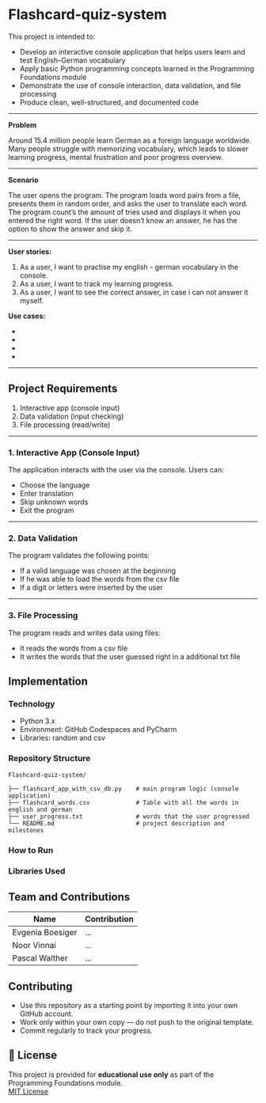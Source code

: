 # Flashcard-quiz-system
This project is intended to:

- Develop an interactive console application that helps users learn and test English–German vocabulary 
- Apply basic Python programming concepts learned in the Programming Foundations module
- Demonstrate the use of console interaction, data validation, and file processing
- Produce clean, well-structured, and documented code

---
**Problem**

  Around 15.4 million people learn German as a foreign language worldwide. Many people struggle with memorizing vocabulary, which leads to slower learning progress, mental frustration and poor progress overview.  


---
**Scenario**

 The user opens the program. The program loads word pairs from a file, presents them in random
order, and asks the user to translate each word. The program count’s the amount of tries used and displays it when you entered the right word. If the user doesn’t know an
answer, he has the option to show the answer and skip it.

--- 

**User stories:**

1. As a user, I want to practise my english - german vocabulary in the console. 
2. As a user, I want to track my learning progress.
3. As a user, I want to see the correct answer, in case i can not answer it myself.

**Use cases:**

-
-
-
-

---

## Project Requirements
1. Interactive app (console input)
2. Data validation (input checking)
3. File processing (read/write)

---
### 1. Interactive App (Console Input)
The application interacts with the user via the console. Users can:

- Choose the language 
- Enter translation
- Skip unknown words
- Exit the program

---

### 2. Data Validation
The program validates the following points:
- If a valid language was chosen at the beginning
- If he was able to load the words from the csv file
- If a digit or letters were inserted by the user

---
### 3. File Processing
The program reads and writes data using files:
- It reads the words from a csv file
- It writes the words that the user guessed right in a additional txt file
## Implementation

### Technology
- Python 3.x
- Environment: GitHub Codespaces and PyCharm
- Libraries: random and csv

 ### Repository Structure
 ```text
Flashcard-quiz-system/

├── flashcard_app_with_csv_db.py    # main program logic (console application)
├── flashcard_words.csv             # Table with all the words in english and german
├── user_progress.txt               # words that the user progressed
└── README.md                       # project description and milestones
```


 ### How to Run

 ### Libraries Used

 ## Team and Contributions
 | Name       | Contribution                                 |
|------------|----------------------------------------------|
| Evgenia Boesiger | ...|
| Noor Vinnai | ...              |
| Pascal Walther | ...  |

##  Contributing

- Use this repository as a starting point by importing it into your own GitHub account.  
- Work only within your own copy — do not push to the original template.  
- Commit regularly to track your progress.

## 📝 License

This project is provided for **educational use only** as part of the Programming Foundations module.  
[MIT License](LICENSE)

